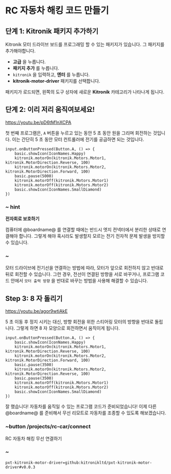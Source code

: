# RC 자동차 해킹 코드 만들기

## 단계 1: Kitronik 패키지 추가하기

Kitronik 모터 드라이브 보드를 프로그래밍 할 수 있는 패키지가 있습니다. 그 패키지를 추가해야합니다.

* **고급** 을 누릅니다.
* **패키지 추가** 를 누릅니다.
* `kitronik` 을 입력하고, **엔터** 를 누릅니다.
* **kitronik-motor-driver** 패키지를 선택합니다.

패키지가 로드되면, 왼쪽의 도구 상자에 새로운 **Kitronik** 카테고리가 나타나게 됩니다.

## 단계 2: 이리 저리 움직여보세요!

https://youtu.be/pD6tM1nXCPA

첫 번째 프로그램은, `A` 버튼을 누르고 있는 동안 5 초 동안 원을 그리며 회전하는 것입니다. 이는 간단히 5 초 동안 모터 컨트롤러에 전기를 공급하면 되는 것입니다.

```blocks-ignore
input.onButtonPressed(Button.A, () => {
    basic.showIcon(IconNames.Happy)
    kitronik.motorOn(kitronik.Motors.Motor1, kitronik.MotorDirection.Reverse, 100)
    kitronik.motorOn(kitronik.Motors.Motor2, kitronik.MotorDirection.Forward, 100)
    basic.pause(5000)
    kitronik.motorOff(kitronik.Motors.Motor1)
    kitronik.motorOff(kitronik.Motors.Motor2)
    basic.showIcon(IconNames.SmallDiamond)
})
```

### ~ hint

**전자회로 보호하기**

컴퓨터에 @boardname@ 를 연결할 때에는 반드시 엣지 컨넥터에서 분리한 상태로 연결해야 합니다. 그렇게 해야 혹시라도 발생할지 모르는 전기 전자적 문제 발생을 방지할 수 있습니다.

### ~

모터 드라이브에 전기선을 연결하는 방법에 따라, 모터가 앞으로 회전하지 않고 반대로 뒤로 회전할 수 있습니다. 그런 경우, 전선이 연결된 방향을 서로 바꾸거나, 프로그램 코드 안에서 `모터 출력 방향` 을 반대로 바꾸는 방법을 사용해 해결할 수 있습니다.

## Step 3: 8 자 돌리기

https://youtu.be/agor9wtiAkE

5 초 이동 후 정지 시키는 대신, 방향 회전을 위한 스티어링 모터의 방향을 반대로 돌립니다. 그렇게 하면 8 자 모양으로 회전하면서 움직이게 됩니다.

```blocks-ignore
input.onButtonPressed(Button.A, () => {
    basic.showIcon(IconNames.Happy)
    kitronik.motorOn(kitronik.Motors.Motor1, kitronik.MotorDirection.Reverse, 100)
    kitronik.motorOn(kitronik.Motors.Motor2, kitronik.MotorDirection.Forward, 100)
    basic.pause(3500)
    kitronik.motorOn(kitronik.Motors.Motor2, kitronik.MotorDirection.Reverse, 100)
    basic.pause(3500)
    kitronik.motorOff(kitronik.Motors.Motor1)
    kitronik.motorOff(kitronik.Motors.Motor2)
    basic.showIcon(IconNames.SmallDiamond)
})
```

잘 했습니다! 자동차를 움직일 수 있는 프로그램 코드가 준비되었습니다! 이제 다른 @boardname@ 를 준비해서 무선 리모트로 자동차를 조종할 수 있도록 해보겠습니다.

### ~button /projects/rc-car/connect

RC 자동차 해킹 무선 연결하기

### ~

```package
pxt-kitronik-motor-driver=github:kitronikltd/pxt-kitronik-motor-driver#v0.0.3
```